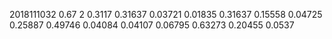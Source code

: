 2018111032
0.67 2
0.3117 0.31637 0.03721 0.01835 0.31637
0.15558 0.04725 0.25887 0.49746 0.04084
0.04107 0.06795 0.63273 0.20455 0.0537